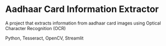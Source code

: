 # Aadhaar Card Information Extractor
A project that extracts information from aadhaar card images using Optical Character Recognition (OCR)

Python, Tesseract, OpenCV, Streamlit
